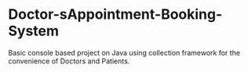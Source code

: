 # Doctor-sAppointment-Booking-System

Basic console based project on Java using collection framework for the convenience of Doctors and Patients.
